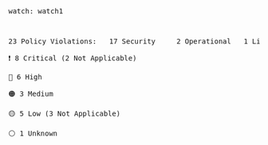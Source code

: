 <pre>watch: watch1</pre><br><pre>23 Policy Violations:&Tab;17 Security&Tab;2 Operational&Tab;1 License&Tab;3 Secrets<br><br><div style="display: flex; align-items: center; text-align: center">❗️ 8 Critical (2 Not Applicable)</div><br><div style="display: flex; align-items: center; text-align: center">🔴 6 High</div><br><div style="display: flex; align-items: center; text-align: center">🟠 3 Medium</div><br><div style="display: flex; align-items: center; text-align: center">🟡 5 Low (3 Not Applicable)</div><br><div style="display: flex; align-items: center; text-align: center">⚪️ 1 Unknown</div></pre>